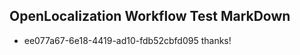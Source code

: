 ## OpenLocalization Workflow Test MarkDown
* ee077a67-6e18-4419-ad10-fdb52cbfd095 thanks!

<!--HONumber=Aug16_HO5-->


